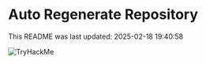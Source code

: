 # Auto Regenerate Repository

This README was last updated: 2025-02-18 19:40:58

 ![TryHackMe](https://tryhackme.com/badge/533634)